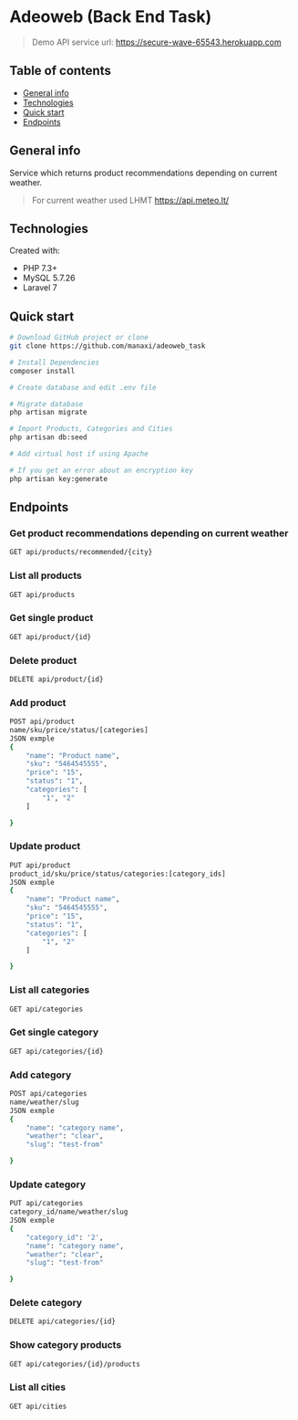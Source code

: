 # Adeoweb (Back End Task)

> Demo API service url: https://secure-wave-65543.herokuapp.com

## Table of contents

-   [General info](#general-info)
-   [Technologies](#technologies)
-   [Quick start](#quick-start)
-   [Endpoints](#endpoints)

## General info

Service which returns product recommendations depending on current weather.

> For current weather used LHMT https://api.meteo.lt/

## Technologies

Created with:

-   PHP 7.3+
-   MySQL 5.7.26
-   Laravel 7

## Quick start

```bash
# Download GitHub project or clone
git clone https://github.com/manaxi/adeoweb_task

# Install Dependencies
composer install

# Create database and edit .env file

# Migrate database
php artisan migrate

# Import Products, Categories and Cities
php artisan db:seed

# Add virtual host if using Apache

# If you get an error about an encryption key
php artisan key:generate

```

## Endpoints

### Get product recommendations depending on current weather

```bash
GET api/products/recommended/{city}
```

### List all products

```bash
GET api/products
```

### Get single product

```bash
GET api/product/{id}
```

### Delete product

```bash
DELETE api/product/{id}
```

### Add product

```bash
POST api/product
name/sku/price/status/[categories]
JSON exmple
{
    "name": "Product name",
    "sku": "5464545555",
    "price": "15",
    "status": "1",
    "categories": [
        "1", "2"
    ]

}
```

### Update product

```bash
PUT api/product
product_id/sku/price/status/categories:[category_ids]
JSON exmple
{
    "name": "Product name",
    "sku": "5464545555",
    "price": "15",
    "status": "1",
    "categories": [
        "1", "2"
    ]

}
```

### List all categories

```bash
GET api/categories
```

### Get single category

```bash
GET api/categories/{id}
```

### Add category

```bash
POST api/categories
name/weather/slug
JSON exmple
{
    "name": "category name",
    "weather": "clear",
    "slug": "test-from"

}
```

### Update category

```bash
PUT api/categories
category_id/name/weather/slug
JSON exmple
{
    "category_id": '2',
    "name": "category name",
    "weather": "clear",
    "slug": "test-from"

}
```

### Delete category

```bash
DELETE api/categories/{id}
```

### Show category products

```bash
GET api/categories/{id}/products
```

### List all cities

```bash
GET api/cities
```
